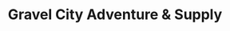 ---
title: "Gravel City Adventure & Supply"
url: /emporia/gravel-city-adventure-and-supply/
shop: bicycle
---